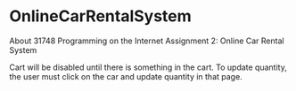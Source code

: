 # OnlineCarRentalSystem
About 31748 Programming on the Internet Assignment 2: Online Car Rental System



Cart will be disabled until there is something in the cart.
To update quantity, the user must click on the car and update quantity in that page.